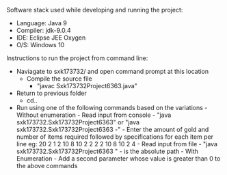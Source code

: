 Software stack used while developing and running the project:	
 - Language: Java 9
 - Compiler: jdk-9.0.4
 - IDE: Eclipse JEE Oxygen
 - O/S: Windows 10

Instructions to run the project from command line:
 - Naviagate to sxk173732/ and open command prompt at this location
	- Compile the source file 
		- "javac Sxk173732Project6363.java"
  - Return to previous folder 
	- cd..
  - Run using one of the following commands based on the variations
		- Without enumeration
			- Read input from console
				- "java sxk173732.Sxk173732Project6363" or "java sxk173732.Sxk173732Project6363 -"
					- Enter the amount of gold and number of items required followed by specifications for each item per line
						eg: 20 2
							1 2 10 8 10 2 2
							2 2 10 8 10 2 4
			- Read input from file
				- "java sxk173732.Sxk173732Project6363 <filename>"
					- <filename> is the absolute path
		- With Enumeration
			- Add a second parameter whose value is greater than 0 to the above commands
